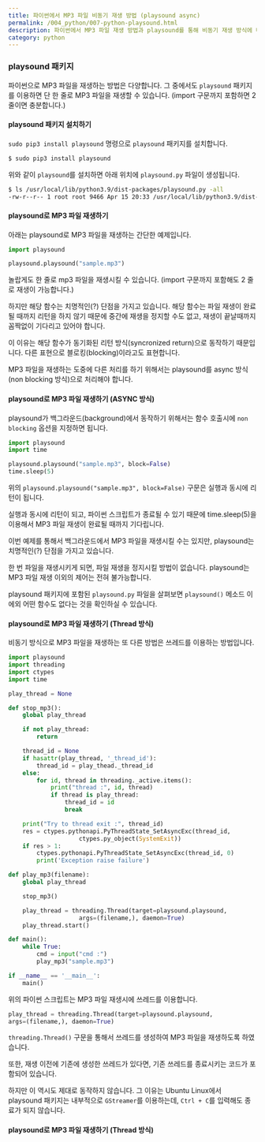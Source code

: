 ```yaml
---
title: 파이썬에서 MP3 파일 비동기 재생 방법 (playsound async)
permalink: /004_python/007-python-playsound.html
description: 파이썬에서 MP3 파일 재생 방법과 playsound를 통해 비동기 재생 방식에 대해서 설명합니다.
category: python
---
```

### playsound 패키지


파이썬으로 MP3 파일을 재생하는 방법은 다양합니다. 
그 중에서도 <code>playsound</code> 패키지를 이용하면 
단 한 줄로 MP3 파일을 재생할 수 있습니다. 
(import 구문까지 포함하면 2 줄이면 충분합니다.) 


#### playsound 패키지 설치하기


<code>sudo pip3 install playsound</code> 명령으로 
<code>playsound</code> 패키지를 설치합니다. 


```bash
$ sudo pip3 install playsound
```


위와 같이 <code>playsound</code>를 설치하면 
아래 위치에 <code>playsound.py</code> 파일이 생성됩니다. 


```bash
$ ls /usr/local/lib/python3.9/dist-packages/playsound.py -all
-rw-r--r-- 1 root root 9466 Apr 15 20:33 /usr/local/lib/python3.9/dist-packages/playsound.py
```


#### playsound로 MP3 파일 재생하기


아래는 playsound로 MP3 파일을 재생하는 간단한 예제입니다. 


```python
import playsound

playsound.playsound("sample.mp3")
```


놀랍게도 한 줄로 mp3 파일을 재생시킬 수 있습니다. 
(import 구문까지 포함해도 2 줄로 재생이 가능합니다.) 


하지만 해당 함수는 치명적인(?) 단점을 가지고 있습니다. 
해당 함수는 파일 재생이 완료될 때까지 리턴을 하지 않기 때문에 
중간에 재생을 정지할 수도 없고, 재생이 끝날때까지 꼼짝없이 
기다리고 있어야 합니다. 


이 이유는 해당 함수가 동기화된 리턴 방식(syncronized return)으로 
동작하기 때문입니다. 
다른 표현으로 블로킹(blocking)이라고도 표현합니다. 


MP3 파일을 재생하는 도중에 다른 처리를 하기 위해서는 
playsound를 async 방식(non blocking 방식)으로 처리해야 합니다. 


#### playsound로 MP3 파일 재생하기 (ASYNC 방식)


playsound가 백그라운드(background)에서 동작하기 위해서는 
함수 호출시에 <code>non blocking</code> 옵션을 지정하면 됩니다. 


```python
import playsound
import time

playsound.playsound("sample.mp3", block=False)
time.sleep(5)
```

위의 <code>playsound.playsound("sample.mp3", block=False)</code> 구문은 
실행과 동시에 리턴이 됩니다. 


실행과 동시에 리턴이 되고, 파이썬 스크립트가 종료될 수 있기 때문에 
time.sleep(5)을 이용해서 MP3 파일 재생이 완료될 때까지 기다립니다. 


이번 예제를 통해서 백그라운드에서 MP3 파일을 재생시킬 수는 있지만, 
playsound는 치명적인(?) 단점을 가지고 있습니다. 


한 번 파일을 재생시키게 되면, 파일 재생을 정지시킬 방법이 없습니다. 
playsound는 MP3 파일 재생 이외의 제어는 전혀 불가능합니다. 


playsound 패키지에 포함된 <code>playsound.py</code> 파일을 살펴보면 
<code>playsound()</code> 메소드 이에외 어떤 함수도 없다는 것을 
확인하실 수 있습니다. 


#### playsound로 MP3 파일 재생하기 (Thread 방식)


비동기 방식으로 MP3 파일을 재생하는 또 다른 방법은 
쓰레드를 이용하는 방법입니다. 


```python
import playsound
import threading
import ctypes
import time

play_thread = None

def stop_mp3():
    global play_thread

    if not play_thread:
        return

    thread_id = None
    if hasattr(play_thread, '_thread_id'):
        thread_id = play_thead._thread_id
    else:
        for id, thread in threading._active.items():
            print("thread :", id, thread)
            if thread is play_thread:
                thread_id = id
                break

    print("Try to thread exit :", thread_id)
    res = ctypes.pythonapi.PyThreadState_SetAsyncExc(thread_id,
                    ctypes.py_object(SystemExit))
    if res > 1:
        ctypes.pythonapi.PyThreadState_SetAsyncExc(thread_id, 0)
        print('Exception raise failure')

def play_mp3(filename):
    global play_thread

    stop_mp3()

    play_thread = threading.Thread(target=playsound.playsound, 
                    args=(filename,), daemon=True)
    play_thread.start()

def main():
    while True:
        cmd = input("cmd :")
        play_mp3("sample.mp3")

if __name__ == '__main__':
    main()
```


위의 파이썬 스크립트는 MP3 파일 재생시에 쓰레드를 이용합니다. 


```python
play_thread = threading.Thread(target=playsound.playsound,
args=(filename,), daemon=True)
```


<code>threading.Thread()</code> 구문을 통해서 쓰레드를 생성하여 
MP3 파일을 재생하도록 하였습니다. 


또한, 재생 이전에 기존에 생성한 쓰레드가 있다면, 
기존 쓰레드를 종료시키는 코드가 포함되어 있습니다. 


하지만 이 역시도 제대로 동작하지 않습니다. 
그 이유는 Ubuntu Linux에서 playsound 패키지는 내부적으로 
<code>GStreamer</code>를 이용하는데, 
<code>Ctrl + C</code>를 입력해도 종료가 되지 않습니다. 


#### playsound로 MP3 파일 재생하기 (Thread 방식)
